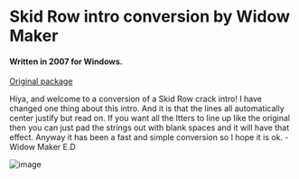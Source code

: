 # Skid Row intro conversion by Widow Maker

#### Written in 2007 for Windows.

[Original package](https://defacto2.net/f/b628987)

Hiya, and welcome to a conversion of a Skid Row crack intro!
I have changed one thing about this intro.
And it is that the lines all automatically center justify but read on.
If you want all the ltters to line up like the original then you can just pad the strings out with blank spaces and it will have that effect.
Anyway it has been a fast and simple conversion so I hope it is ok. - Widow Maker E.D

![image](https://user-images.githubusercontent.com/513842/171064111-3c6207eb-6b4c-41ba-b48f-23d29c1009a3.png)
